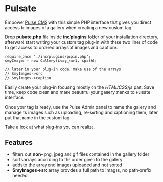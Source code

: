 # Pulsate

Empower [Pulse CMS](https://pulsecms.com) with this simple PHP interface that gives you direct access to images of a gallery when creating a new custom tag.

Drop __pulsate.php__ file inside __inc/plugins__ folder of your installation directory, afterward start writing your custom tag plug-in with these two lines of code to get access to ordered arrays of images and captions.

    require_once './inc/plugins/pupin.php';  
    $myImages = new Gallery($tag_var1, $path);
    
    // later in your plug-in code, make use of the arrays
    // $myImages->src
    // $myImages->caption

Easily create your plug-in focusing mostly on the _HTML/CSS/js_ part. Save time, keep code clean and make beautiful your gallery thanks to Pulsate interface.

Once your tag is ready, use the Pulse Admin panel to name the gallery and manage its images such as uploading, re-sorting and captioning them, later put that name in the custom tag.

Take a look at what [plug-ins](www.pulsate.eu/plugins) you can realize.

## Features
* filters out **non-** png, jpeg and gif files contained in the gallery folder
* sorts arrays according to the order given to the gallery
* adds to the array end images uploaded and not sorted
* **$myImages->src** array provides a full path to images, no path-prefix needed

